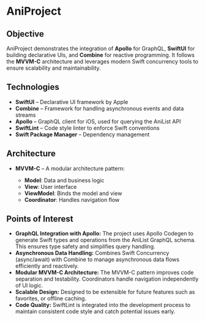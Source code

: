 <h1>AniProject</h1>

<h2>Objective</h2>
<p>
  AniProject demonstrates the integration of <strong>Apollo</strong> for GraphQL, 
  <strong>SwiftUI</strong> for building declarative UIs, and <strong>Combine</strong> 
  for reactive programming. It follows the <strong>MVVM-C</strong> architecture and 
  leverages modern Swift concurrency tools to ensure scalability and maintainability.
</p>

<h2>Technologies</h2>
<ul>
  <li><strong>SwiftUI</strong> – Declarative UI framework by Apple</li>
  <li><strong>Combine</strong> – Framework for handling asynchronous events and data streams</li>
  <li><strong>Apollo</strong> – GraphQL client for iOS, used for querying the AniList API</li>
  <li><strong>SwiftLint</strong> – Code style linter to enforce Swift conventions</li>
  <li><strong>Swift Package Manager</strong> – Dependency management</li>
</ul>

<h2>Architecture</h2>
<ul>
  <li><strong>MVVM-C</strong> – A modular architecture pattern:</li>
  <ul>
    <li><strong>Model</strong>: Data and business logic</li>
    <li><strong>View</strong>: User interface</li>
    <li><strong>ViewModel</strong>: Binds the model and view</li>
    <li><strong>Coordinator</strong>: Handles navigation flow</li>
  </ul>
</ul>

<h2>Points of Interest</h2>
<ul>
  <li>
    <strong>GraphQL Integration with Apollo:</strong> 
    The project uses Apollo Codegen to generate Swift types and operations from the AniList GraphQL schema. This ensures type safety and simplifies query handling.
  </li>
  <li>
    <strong>Asynchronous Data Handling:</strong> 
    Combines Swift Concurrency (async/await) with Combine to manage asynchronous data flows efficiently and reactively.
  </li>
  <li>
    <strong>Modular MVVM-C Architecture:</strong> 
    The MVVM-C pattern improves code separation and testability. Coordinators handle navigation independently of UI logic.
  </li>
  <li>
    <strong>Scalable Design:</strong> 
    Designed to be extensible for future features such as favorites, or offline caching.
  </li>
  <li>
    <strong>Code Quality:</strong> 
    SwiftLint is integrated into the development process to maintain consistent code style and catch potential issues early.
  </li>
</ul>


